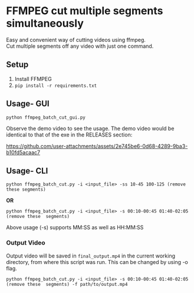 # FFMPEG cut multiple segments simultaneously
Easy and convenient way of cutting videos using ffmpeg.  
Cut multiple segments off any video with just one command.

## Setup

1. Install FFMPEG
2. `pip install -r requirements.txt`

## Usage- GUI

`python ffmpeg_batch_cut_gui.py`

Observe the demo video to see the usage. The demo video would be identical to that of the exe in the RELEASES 
section:



https://github.com/user-attachments/assets/2e745be6-0d68-4289-9ba3-b10fd5acaac7



## Usage- CLI

`python ffmpeg_batch_cut.py -i <input_file> -ss 10-45 100-125 (remove these segments)`

**OR**

`python ffmpeg_batch_cut.py -i <input_file> -s 00:10-00:45 01:40-02:05 (remove these 
segments)`

Above usage (-s) supports MM:SS as well as HH:MM:SS

### Output Video

Output video will be saved in `final_output.mp4` in the current working directory, 
from where this script was run. This can be changed by using -o flag.

`python ffmpeg_batch_cut.py -i <input_file> -s 00:10-00:45 01:40-02:05 (remove these 
segments) -f path/to/output.mp4`
